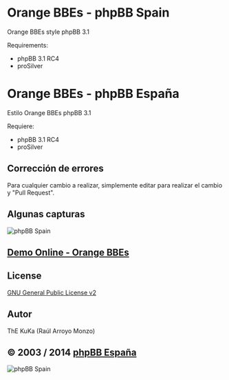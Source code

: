 Orange BBEs - phpBB Spain
=========================

Orange BBEs style phpBB 3.1

Requirements:
- phpBB 3.1 RC4
- proSilver

Orange BBEs - phpBB España
==========================

Estilo Orange BBEs phpBB 3.1

Requiere:
- phpBB 3.1 RC4
- proSilver

## Corrección de errores
Para cualquier cambio a realizar, simplemente editar para realizar el cambio y "Pull Request".

## Algunas capturas
![phpBB Spain](http://www.phpbb-es.com/images/notifications.png) 

## [Demo Online - Orange BBEs](http://area51.phpbb-es.com/foro/index.php?style=16)

## License
[GNU General Public License v2](http://opensource.org/licenses/GPL-2.0)

## Autor
ThE KuKa (Raúl Arroyo Monzo)

## © 2003 / 2014 [phpBB España](http://www.phpbb-es.com)

![phpBB Spain](http://www.phpbb-es.com/images/logo_es.png) 
